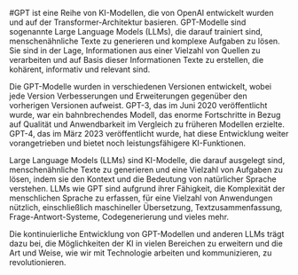 
#GPT ist eine Reihe von KI-Modellen, die von OpenAI entwickelt wurden und auf der Transformer-Architektur basieren. GPT-Modelle sind sogenannte Large Language Models (LLMs), die darauf trainiert sind, menschenähnliche Texte zu generieren und komplexe Aufgaben zu lösen. Sie sind in der Lage, Informationen aus einer Vielzahl von Quellen zu verarbeiten und auf Basis dieser Informationen Texte zu erstellen, die kohärent, informativ und relevant sind.

Die GPT-Modelle wurden in verschiedenen Versionen entwickelt, wobei jede Version Verbesserungen und Erweiterungen gegenüber den vorherigen Versionen aufweist. GPT-3, das im Juni 2020 veröffentlicht wurde, war ein bahnbrechendes Modell, das enorme Fortschritte in Bezug auf Qualität und Anwendbarkeit im Vergleich zu früheren Modellen erzielte. GPT-4, das im März 2023 veröffentlicht wurde, hat diese Entwicklung weiter vorangetrieben und bietet noch leistungsfähigere KI-Funktionen.

Large Language Models (LLMs) sind KI-Modelle, die darauf ausgelegt sind, menschenähnliche Texte zu generieren und eine Vielzahl von Aufgaben zu lösen, indem sie den Kontext und die Bedeutung von natürlicher Sprache verstehen. LLMs wie GPT sind aufgrund ihrer Fähigkeit, die Komplexität der menschlichen Sprache zu erfassen, für eine Vielzahl von Anwendungen nützlich, einschließlich maschineller Übersetzung, Textzusammenfassung, Frage-Antwort-Systeme, Codegenerierung und vieles mehr.

Die kontinuierliche Entwicklung von GPT-Modellen und anderen LLMs trägt dazu bei, die Möglichkeiten der KI in vielen Bereichen zu erweitern und die Art und Weise, wie wir mit Technologie arbeiten und kommunizieren, zu revolutionieren.

